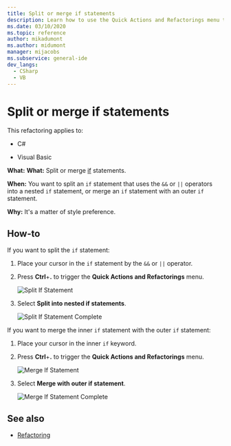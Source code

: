 ```yaml
---
title: Split or merge if statements
description: Learn how to use the Quick Actions and Refactorings menu to split or merge if statements.
ms.date: 03/10/2020
ms.topic: reference
author: mikadumont
ms.author: midumont
manager: mijacobs
ms.subservice: general-ide
dev_langs:
  - CSharp
  - VB
---
```

# Split or merge if statements

This refactoring applies to:

- C#

- Visual Basic

**What:** **What:** Split or merge [if](/dotnet/csharp/language-reference/keywords/if-else) statements.

**When:** You want to split an `if` statement that uses the `&&` or `||` operators into a nested `if` statement, or merge an `if` statement with an outer `if` statement.

**Why:** It's a matter of style preference.  

## How-to

If you want to split the `if` statement:

1. Place your cursor in the `if` statement by the `&&` or `||` operator.

2. Press **Ctrl**+**.** to trigger the **Quick Actions and Refactorings** menu.

    ![Split If Statement](../media/split-if-statement.png)

3. Select **Split into nested if statements**.

    ![Split If Statement Complete](../media/split-if-statement-complete.png)

If you want to merge the inner `if` statement with the outer `if` statement: 

1. Place your cursor in the inner `if` keyword.

2. Press **Ctrl**+**.** to trigger the **Quick Actions and Refactorings** menu.

    ![Merge If Statement](../media/merge-if-statement.png)

3. Select **Merge with outer if statement**.

    ![Merge If Statement Complete](../media/merge-if-statement-complete.png)

## See also

- [Refactoring](../refactoring-in-visual-studio.md)